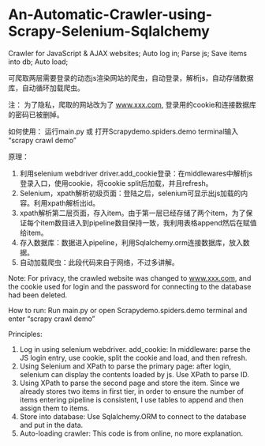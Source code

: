 # An-Automatic-Crawler-using-Scrapy-Selenium-Sqlalchemy
Crawler for JavaScript &amp; AJAX websites; Auto log in; Parse js; Save items into db; Auto load;

可爬取两层需要登录的动态js渲染网站的爬虫，自动登录，解析js，自动存储数据库，自动循环加载爬虫。

注：
为了隐私，爬取的网站改为了 www.xxx.com, 登录用的cookie和连接数据库的密码已被删掉。

如何使用：
运行main.py 或 打开Scrapydemo.spiders.demo terminal输入 “scrapy crawl demo”

原理：
1. 利用selenium webdriver driver.add_cookie登录：在middlewares中解析js登录入口，使用cookie，将cookie split后加载，并且refresh。
2. Selenium，xpath解析初级页面：登陆之后，selenium可显示出js加载的内容。利用xpath解析出id。
3. xpath解析第二层页面，存入item。由于第一层已经存储了两个item，为了保证每个item数目进入到pipeline数目保持一致，我利用表格append然后在赋值给item。
4. 存入数据库：数据进入pipeline，利用Sqlalchemy.orm连接数据库，放入数据。
5. 自动加载爬虫：此段代码来自于网络，不过多讲解。



Note:
For privacy, the crawled website was changed to www.xxx.com, and the cookie used for login and the password for connecting to the database had been deleted.

How to run:
Run main.py or open Scrapydemo.spiders.demo terminal and enter “scrapy crawl demo”


Principles:
1. Log in using selenium webdriver. add_cookie: In middleware: parse the JS login entry, use cookie, split the cookie and load, and then refresh.
2. Using Selenium and XPath to parse the primary page: after login, selenium can display the contents loaded by js. Use XPath to parse ID.
3. Using XPath to parse the second page and store the item. Since we already stores two items in first tier, in order to ensure the number of items entering pipeline is consistent, I use tables to append and then assign them to items.
4. Store into database: Use Sqlalchemy.ORM to connect to the database and put in the data.
5. Auto-loading crawler: This code is from online, no more explanation.
